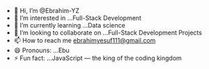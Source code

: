 - 👋 Hi, I’m @Ebrahim-YZ
- 👀 I’m interested in ...Full-Stack Development 
- 🌱 I’m currently learning ...Data science 
- 💞️ I’m looking to collaborate on ...Full-Stack Development Projects 
- 📫 How to reach me ebrahimyesuf111@gmail.com
- 😄 Pronouns: ...Ebu
- ⚡ Fun fact: ...JavaScript — the king of the coding kingdom

<!---
Ebrahim-YZ/Ebrahim-YZ is a ✨ special ✨ repository because its `README.md` (this file) appears on your GitHub profile.
You can click the Preview link to take a look at your changes.
--->
